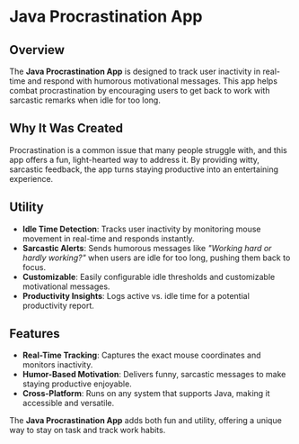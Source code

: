 # Java Procrastination App

## Overview
The **Java Procrastination App** is designed to track user inactivity in real-time and respond with humorous motivational messages. This app helps combat procrastination by encouraging users to get back to work with sarcastic remarks when idle for too long.

## Why It Was Created
Procrastination is a common issue that many people struggle with, and this app offers a fun, light-hearted way to address it. By providing witty, sarcastic feedback, the app turns staying productive into an entertaining experience.

## Utility
- **Idle Time Detection**: Tracks user inactivity by monitoring mouse movement in real-time and responds instantly.
- **Sarcastic Alerts**: Sends humorous messages like *"Working hard or hardly working?"* when users are idle for too long, pushing them back to focus.
- **Customizable**: Easily configurable idle thresholds and customizable motivational messages.
- **Productivity Insights**: Logs active vs. idle time for a potential productivity report.

## Features
- **Real-Time Tracking**: Captures the exact mouse coordinates and monitors inactivity.
- **Humor-Based Motivation**: Delivers funny, sarcastic messages to make staying productive enjoyable.
- **Cross-Platform**: Runs on any system that supports Java, making it accessible and versatile.

The **Java Procrastination App** adds both fun and utility, offering a unique way to stay on task and track work habits.
